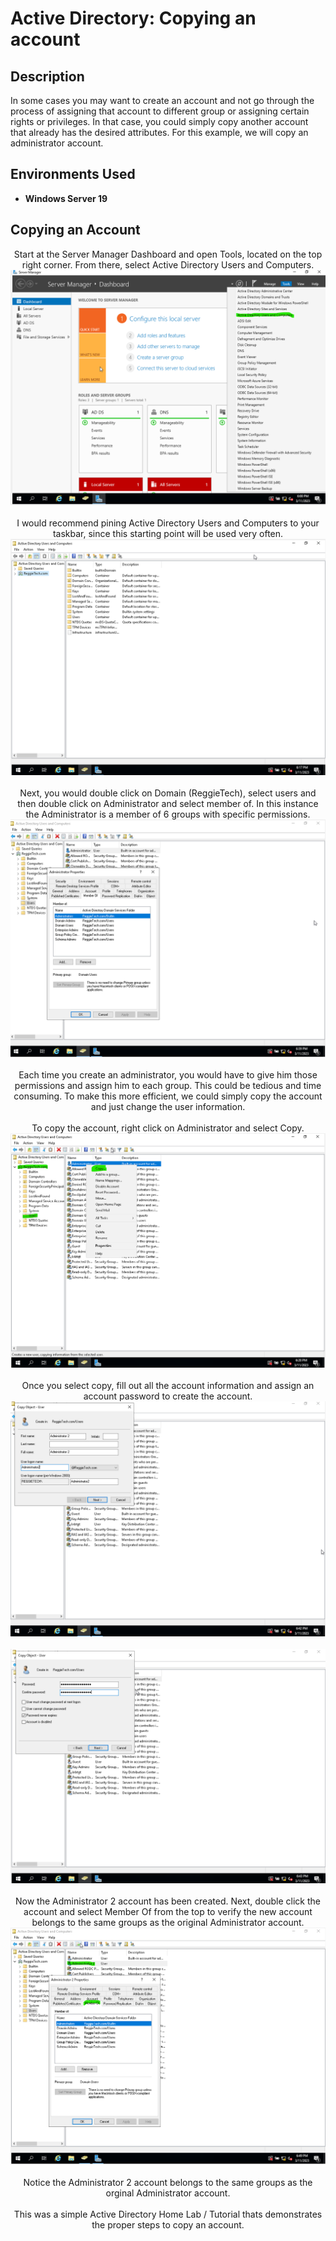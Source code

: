 <h1>Active Directory: Copying an account</h1>



<h2>Description</h2>
In some cases you may want to create an account and not go through the process of assigning that account to different group or assigning certain rights or privileges. In that case, you could simply copy another account that already has the desired attributes. For this example, we will copy an administrator account.
<br />




<h2>Environments Used </h2>

- <b>Windows Server 19</b> 

<h2>Copying an Account</h2>

<p align="center">
Start at the Server Manager Dashboard and open Tools, located on the top right corner. From there, select Active Directory Users and Computers.<br/>
<img src="https://github.com/Rastallworth1/Active-Directory-Copying-an-account/blob/main/Screenshot%201.png"/>
<br />


<br />
I would recommend pining Active Directory Users and Computers to your taskbar, since this starting point will be used very often.<br/>
<img src="https://github.com/Rastallworth1/Active-Directory-Copying-an-account/blob/main/Screenshot%202.png"/>
<br />


<br />
Next, you would double click on Domain (ReggieTech), select users and then double click on Administrator and select member of. In this instance the Administrator is a member of 6 groups with specific permissions.  <br/>
<img src="https://github.com/Rastallworth1/Active-Directory-Copying-an-account/blob/main/Screenshot%204.png"/>
<br />
<br /> Each time you create an administrator, you would have to give him those permissions and assign him to each group. This could be tedious and time consuming. To make this more efficient, we could simply copy the account and just change the user information.
<br/>


<br />
To copy the account, right click on Administrator and select Copy. <br/>
<img src="https://github.com/Rastallworth1/Active-Directory-Copying-an-account/blob/main/Screenshot%203.png"/>
<br /> 



<br />
Once you select copy, fill out all the account information and assign an account password to create the account.  <br/>
<img src="https://github.com/Rastallworth1/Active-Directory-Copying-an-account/blob/main/Screenshot%205%20first.png"/>
<br />
<br/>
<img src="https://github.com/Rastallworth1/Active-Directory-Copying-an-account/blob/main/Screenshot%205%20Seconf%20half.png"/>
<br />

  <br />
Now the Administrator 2 account has been created. Next, double click the account and select Member Of from the top to verify the new account belongs to the same groups as the original Administrator account.  <br/>
<img src="https://github.com/Rastallworth1/Active-Directory-Copying-an-account/blob/main/Screenshot%206.png"/>
<br />
<br />
Notice the Administrator 2 account belongs to the same groups as the orginal Administrator account. <br/>  

  


<br />
This was a simple Active Directory Home Lab / Tutorial thats demonstrates the proper steps to copy an account.<br/>





